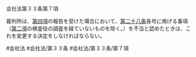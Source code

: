 会社法第３３条第７項

裁判所は、[第四項](会社法＿＿＿＿第３３条第４項)の報告を受けた場合において、[第二十八条](会社法＿＿＿＿第２８条)各号に掲げる事項（[第二項](会社法＿＿＿＿第３３条第２項)の検査役の調査を経ていないものを除く。）を不当と認めたときは、これを変更する決定をしなければならない。

#会社法
#会社法/第３３条
#会社法/第３３条/第７項
